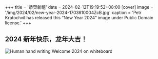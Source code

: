 +++
title = '恭贺新禧'
date = 2024-02-12T19:19:52+08:00
[cover]
image = '/img/2024/02/new-year-2024-1703610004ZcB.jpg'
caption = 'Petr Kratochvil has released this “New Year 2024” image under Public Domain license.'
+++

2024 新年快乐，龙年大吉！
---
![Human hand writing Welcome 2024 on whiteboard](/img/2024/02/human-hand-writing-welcome-2024-on-whiteboard.jpg "Photo: Human hand writing Welcome 2024 on whiteboard by Marco Verch under Creative Commons 2.0")